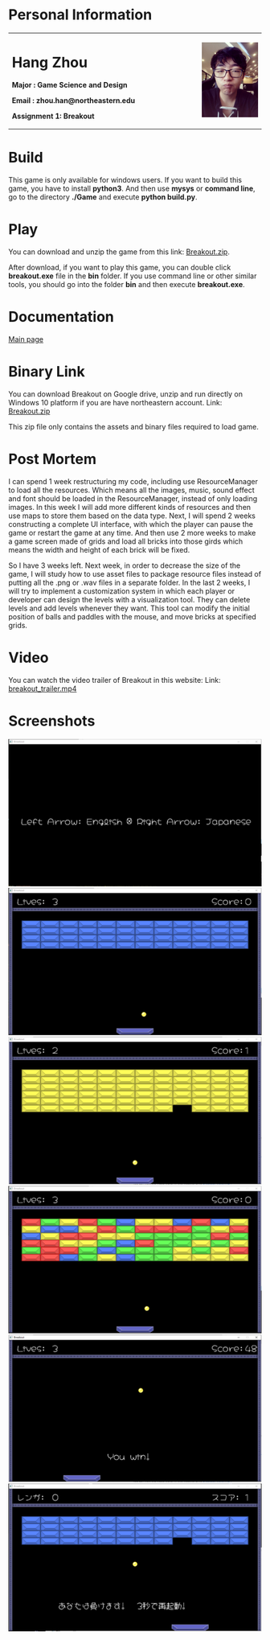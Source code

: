 # Personal Information


<table border="0">
  <tr>
    <td width="75%">
      <h1>Hang Zhou</h1>
      <p><b>Major : Game Science and Design</b></p>
      <p><b>Email : zhou.han@northeastern.edu</b></p>
      <p><b>Assignment 1: Breakout</b></p>
    </td>
     <td width="25%">
      <img src="hangzhou.jpg" width="100%">
    </td>

  </tr>
</table>


# Build
This game is only available for windows users. If you want to build this game, you have to install **python3**. And then use **mysys** or **command line**, go to the directory **./Game** and execute **python build.py**.

# Play
You can download and unzip the game from this link: [Breakout.zip](https://drive.google.com/file/d/1N8u0M0VruUP5DBUIuxjHiSfzmUkJQvCW/view?usp=sharing).

After download, if you want to play this game, you can double click **breakout.exe** file in the **bin** folder. If you use command line or other similar tools, you should go into the folder **bin** and then execute **breakout.exe**.

# Documentation
[Main page](./html/index.html)
# Binary Link
You can download Breakout on Google drive, unzip and run directly on Windows 10 platform if you are have northeastern account. Link: [Breakout.zip](https://drive.google.com/file/d/1N8u0M0VruUP5DBUIuxjHiSfzmUkJQvCW/view?usp=sharing)

This zip file only contains the assets and binary files required to load game.
# Post Mortem

I can spend 1 week restructuring my code, including use ResourceManager to load all the resources. Which means all the images, music, sound effect and font should be loaded in the ResourceManager, instead of only loading images. In this week I will add more different kinds of resources and then use maps to store them based on the data type. Next, I will spend 2 weeks constructing a complete UI interface, with which the player can pause the game or restart the game at any time. And then use 2 more weeks to make a game screen made of grids and load all bricks into those girds which means the width and height of each brick will be fixed.

So I have 3 weeks left. Next week, in order to decrease the size of the game, I will study how to use asset files to package resource files instead of putting all the .png or .wav files in a separate folder. In the last 2 weeks, I will try to implement a  customization system in which each player or developer can design the levels with a visualization tool. They can delete levels and add levels whenever they want. This tool can modify the initial position of balls and paddles with the mouse, and move bricks at specified grids.


# Video

You can watch the video trailer of Breakout in this website: Link: [breakout_trailer.mp4](https://drive.google.com/file/d/1J2yctzmQSII5dBA7eiaZ-MNhWkmjEiCV/view?usp=sharing)

# Screenshots
<img src="start_page.png">
<img src="level1_image.png">
<img src="level2_image.png">
<img src="level3_image.png">
<img src="win_image.png">
<img src="lose_image.png">
